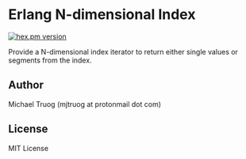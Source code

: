Erlang N-dimensional Index
==========================

[![hex.pm version](https://img.shields.io/hexpm/v/nd_index.svg)](https://hex.pm/packages/nd_index)

Provide a N-dimensional index iterator to return either single values or
segments from the index.

Author
------

Michael Truog (mjtruog at protonmail dot com)

License
-------

MIT License
